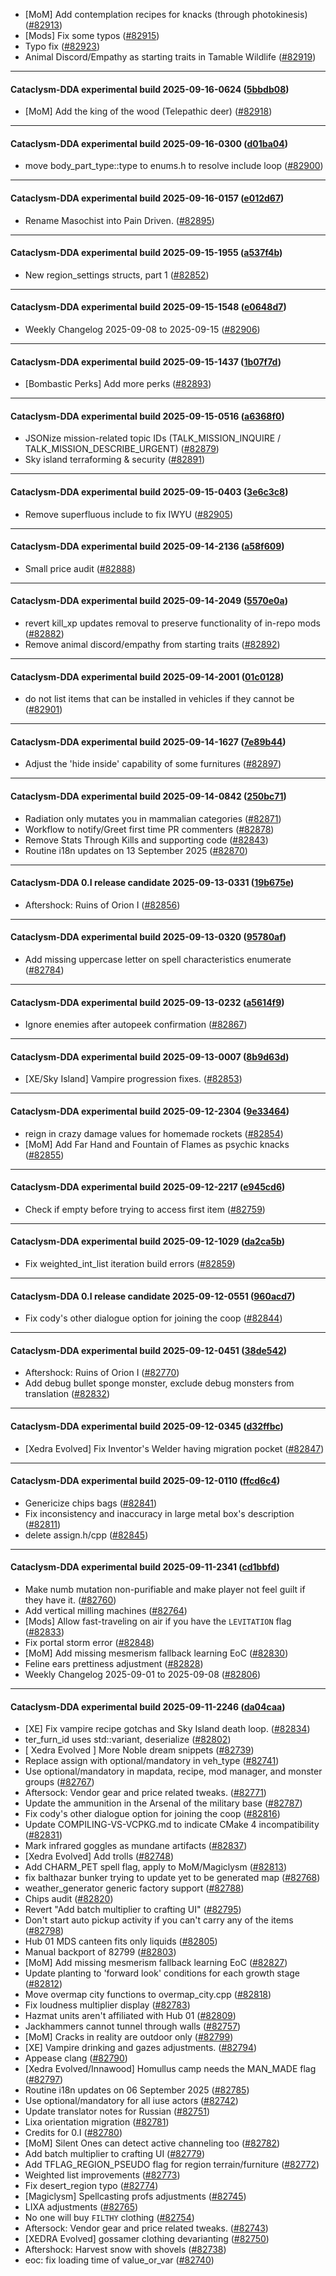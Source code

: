 * [MoM] Add contemplation recipes for knacks (through photokinesis) ([#82913](https://github.com/CleverRaven/Cataclysm-DDA/pull/82913))
* [Mods] Fix some typos ([#82915](https://github.com/CleverRaven/Cataclysm-DDA/pull/82915))
* Typo fix ([#82923](https://github.com/CleverRaven/Cataclysm-DDA/pull/82923))
* Animal Discord/Empathy as starting traits in Tamable Wildlife ([#82919](https://github.com/CleverRaven/Cataclysm-DDA/pull/82919))

---

#### Cataclysm-DDA experimental build 2025-09-16-0624 ([5bbdb08](https://github.com/CleverRaven/Cataclysm-DDA/releases/tag/cdda-experimental-2025-09-16-0624))

* [MoM] Add the king of the wood (Telepathic deer) ([#82918](https://github.com/CleverRaven/Cataclysm-DDA/pull/82918))

---

#### Cataclysm-DDA experimental build 2025-09-16-0300 ([d01ba04](https://github.com/CleverRaven/Cataclysm-DDA/releases/tag/cdda-experimental-2025-09-16-0300))

* move body_part_type::type to enums.h to resolve include loop ([#82900](https://github.com/CleverRaven/Cataclysm-DDA/pull/82900))

---

#### Cataclysm-DDA experimental build 2025-09-16-0157 ([e012d67](https://github.com/CleverRaven/Cataclysm-DDA/releases/tag/cdda-experimental-2025-09-16-0157))

* Rename Masochist into Pain Driven. ([#82895](https://github.com/CleverRaven/Cataclysm-DDA/pull/82895))

---

#### Cataclysm-DDA experimental build 2025-09-15-1955 ([a537f4b](https://github.com/CleverRaven/Cataclysm-DDA/releases/tag/cdda-experimental-2025-09-15-1955))

* New region_settings structs, part 1 ([#82852](https://github.com/CleverRaven/Cataclysm-DDA/pull/82852))

---

#### Cataclysm-DDA experimental build 2025-09-15-1548 ([e0648d7](https://github.com/CleverRaven/Cataclysm-DDA/releases/tag/cdda-experimental-2025-09-15-1548))

* Weekly Changelog 2025-09-08 to 2025-09-15 ([#82906](https://github.com/CleverRaven/Cataclysm-DDA/pull/82906))

---

#### Cataclysm-DDA experimental build 2025-09-15-1437 ([1b07f7d](https://github.com/CleverRaven/Cataclysm-DDA/releases/tag/cdda-experimental-2025-09-15-1437))

* [Bombastic Perks] Add more perks ([#82893](https://github.com/CleverRaven/Cataclysm-DDA/pull/82893))

---

#### Cataclysm-DDA experimental build 2025-09-15-0516 ([a6368f0](https://github.com/CleverRaven/Cataclysm-DDA/releases/tag/cdda-experimental-2025-09-15-0516))

* JSONize mission-related topic IDs (TALK_MISSION_INQUIRE / TALK_MISSION_DESCRIBE_URGENT) ([#82879](https://github.com/CleverRaven/Cataclysm-DDA/pull/82879))
* Sky island terraforming & security ([#82891](https://github.com/CleverRaven/Cataclysm-DDA/pull/82891))

---

#### Cataclysm-DDA experimental build 2025-09-15-0403 ([3e6c3c8](https://github.com/CleverRaven/Cataclysm-DDA/releases/tag/cdda-experimental-2025-09-15-0403))

* Remove superfluous include to fix IWYU ([#82905](https://github.com/CleverRaven/Cataclysm-DDA/pull/82905))

---

#### Cataclysm-DDA experimental build 2025-09-14-2136 ([a58f609](https://github.com/CleverRaven/Cataclysm-DDA/releases/tag/cdda-experimental-2025-09-14-2136))

* Small price audit ([#82888](https://github.com/CleverRaven/Cataclysm-DDA/pull/82888))

---

#### Cataclysm-DDA experimental build 2025-09-14-2049 ([5570e0a](https://github.com/CleverRaven/Cataclysm-DDA/releases/tag/cdda-experimental-2025-09-14-2049))

* revert kill_xp updates removal to preserve functionality of in-repo mods ([#82882](https://github.com/CleverRaven/Cataclysm-DDA/pull/82882))
* Remove animal discord/empathy from starting traits ([#82892](https://github.com/CleverRaven/Cataclysm-DDA/pull/82892))

---

#### Cataclysm-DDA experimental build 2025-09-14-2001 ([01c0128](https://github.com/CleverRaven/Cataclysm-DDA/releases/tag/cdda-experimental-2025-09-14-2001))

* do not list items that can be installed in vehicles if they cannot be ([#82901](https://github.com/CleverRaven/Cataclysm-DDA/pull/82901))

---

#### Cataclysm-DDA experimental build 2025-09-14-1627 ([7e89b44](https://github.com/CleverRaven/Cataclysm-DDA/releases/tag/cdda-experimental-2025-09-14-1627))

* Adjust the 'hide inside' capability of some furnitures ([#82897](https://github.com/CleverRaven/Cataclysm-DDA/pull/82897))

---

#### Cataclysm-DDA experimental build 2025-09-14-0842 ([250bc71](https://github.com/CleverRaven/Cataclysm-DDA/releases/tag/cdda-experimental-2025-09-14-0842))

* Radiation only mutates you in mammalian categories ([#82871](https://github.com/CleverRaven/Cataclysm-DDA/pull/82871))
* Workflow to notify/Greet first time PR commenters ([#82878](https://github.com/CleverRaven/Cataclysm-DDA/pull/82878))
* Remove Stats Through Kills and supporting code ([#82843](https://github.com/CleverRaven/Cataclysm-DDA/pull/82843))
* Routine i18n updates on 13 September 2025 ([#82870](https://github.com/CleverRaven/Cataclysm-DDA/pull/82870))

---

#### Cataclysm-DDA 0.I release candidate 2025-09-13-0331 ([19b675e](https://github.com/CleverRaven/Cataclysm-DDA/releases/tag/cdda-0.I-2025-09-13-0331))

* Aftershock: Ruins of Orion I ([#82856](https://github.com/CleverRaven/Cataclysm-DDA/pull/82856))

---

#### Cataclysm-DDA experimental build 2025-09-13-0320 ([95780af](https://github.com/CleverRaven/Cataclysm-DDA/releases/tag/cdda-experimental-2025-09-13-0320))

* Add missing uppercase letter on spell characteristics enumerate ([#82784](https://github.com/CleverRaven/Cataclysm-DDA/pull/82784))

---

#### Cataclysm-DDA experimental build 2025-09-13-0232 ([a5614f9](https://github.com/CleverRaven/Cataclysm-DDA/releases/tag/cdda-experimental-2025-09-13-0232))

* Ignore enemies after autopeek confirmation ([#82867](https://github.com/CleverRaven/Cataclysm-DDA/pull/82867))

---

#### Cataclysm-DDA experimental build 2025-09-13-0007 ([8b9d63d](https://github.com/CleverRaven/Cataclysm-DDA/releases/tag/cdda-experimental-2025-09-13-0007))

* [XE/Sky Island] Vampire progression fixes. ([#82853](https://github.com/CleverRaven/Cataclysm-DDA/pull/82853))

---

#### Cataclysm-DDA experimental build 2025-09-12-2304 ([9e33464](https://github.com/CleverRaven/Cataclysm-DDA/releases/tag/cdda-experimental-2025-09-12-2304))

* reign in crazy damage values for homemade rockets ([#82854](https://github.com/CleverRaven/Cataclysm-DDA/pull/82854))
* [MoM] Add Far Hand and Fountain of Flames as psychic knacks ([#82855](https://github.com/CleverRaven/Cataclysm-DDA/pull/82855))

---

#### Cataclysm-DDA experimental build 2025-09-12-2217 ([e945cd6](https://github.com/CleverRaven/Cataclysm-DDA/releases/tag/cdda-experimental-2025-09-12-2217))

* Check if empty before trying to access first item ([#82759](https://github.com/CleverRaven/Cataclysm-DDA/pull/82759))

---

#### Cataclysm-DDA experimental build 2025-09-12-1029 ([da2ca5b](https://github.com/CleverRaven/Cataclysm-DDA/releases/tag/cdda-experimental-2025-09-12-1029))

* Fix weighted_int_list iteration build errors ([#82859](https://github.com/CleverRaven/Cataclysm-DDA/pull/82859))

---

#### Cataclysm-DDA 0.I release candidate 2025-09-12-0551 ([960acd7](https://github.com/CleverRaven/Cataclysm-DDA/releases/tag/cdda-0.I-2025-09-12-0551))

* Fix cody's other dialogue option for joining the coop ([#82844](https://github.com/CleverRaven/Cataclysm-DDA/pull/82844))

---

#### Cataclysm-DDA experimental build 2025-09-12-0451 ([38de542](https://github.com/CleverRaven/Cataclysm-DDA/releases/tag/cdda-experimental-2025-09-12-0451))

* Aftershock: Ruins of Orion I ([#82770](https://github.com/CleverRaven/Cataclysm-DDA/pull/82770))
* Add debug bullet sponge monster, exclude debug monsters from translation ([#82832](https://github.com/CleverRaven/Cataclysm-DDA/pull/82832))

---

#### Cataclysm-DDA experimental build 2025-09-12-0345 ([d32ffbc](https://github.com/CleverRaven/Cataclysm-DDA/releases/tag/cdda-experimental-2025-09-12-0345))

* [Xedra Evolved] Fix Inventor's Welder having migration pocket ([#82847](https://github.com/CleverRaven/Cataclysm-DDA/pull/82847))

---

#### Cataclysm-DDA experimental build 2025-09-12-0110 ([ffcd6c4](https://github.com/CleverRaven/Cataclysm-DDA/releases/tag/cdda-experimental-2025-09-12-0110))

* Genericize chips bags ([#82841](https://github.com/CleverRaven/Cataclysm-DDA/pull/82841))
* Fix inconsistency and inaccuracy in large metal box's description ([#82811](https://github.com/CleverRaven/Cataclysm-DDA/pull/82811))
* delete assign.h/cpp ([#82845](https://github.com/CleverRaven/Cataclysm-DDA/pull/82845))

---

#### Cataclysm-DDA experimental build 2025-09-11-2341 ([cd1bbfd](https://github.com/CleverRaven/Cataclysm-DDA/releases/tag/cdda-experimental-2025-09-11-2341))

* Make numb mutation non-purifiable and make player not feel guilt if they have it. ([#82760](https://github.com/CleverRaven/Cataclysm-DDA/pull/82760))
* Add vertical milling machines ([#82764](https://github.com/CleverRaven/Cataclysm-DDA/pull/82764))
* [Mods] Allow fast-traveling on air if you have the `LEVITATION` flag ([#82833](https://github.com/CleverRaven/Cataclysm-DDA/pull/82833))
* Fix portal storm error ([#82848](https://github.com/CleverRaven/Cataclysm-DDA/pull/82848))
* [MoM] Add missing mesmerism fallback learning EoC ([#82830](https://github.com/CleverRaven/Cataclysm-DDA/pull/82830))
* Feline ears prettiness adjustment ([#82828](https://github.com/CleverRaven/Cataclysm-DDA/pull/82828))
* Weekly Changelog 2025-09-01 to 2025-09-08 ([#82806](https://github.com/CleverRaven/Cataclysm-DDA/pull/82806))

---

#### Cataclysm-DDA experimental build 2025-09-11-2246 ([da04caa](https://github.com/CleverRaven/Cataclysm-DDA/releases/tag/cdda-experimental-2025-09-11-2246))

* [XE] Fix vampire recipe gotchas and Sky Island death loop. ([#82834](https://github.com/CleverRaven/Cataclysm-DDA/pull/82834))
* ter_furn_id uses std::variant, deserialize ([#82802](https://github.com/CleverRaven/Cataclysm-DDA/pull/82802))
* [ Xedra Evolved ] More Noble dream snippets ([#82739](https://github.com/CleverRaven/Cataclysm-DDA/pull/82739))
* Replace assign with optional/mandatory in veh_type ([#82741](https://github.com/CleverRaven/Cataclysm-DDA/pull/82741))
* Use optional/mandatory in mapdata, recipe, mod manager, and monster groups ([#82767](https://github.com/CleverRaven/Cataclysm-DDA/pull/82767))
* Aftersock: Vendor gear and price related tweaks. ([#82771](https://github.com/CleverRaven/Cataclysm-DDA/pull/82771))
* Update the ammunition in the Arsenal of the military base ([#82787](https://github.com/CleverRaven/Cataclysm-DDA/pull/82787))
* Fix cody's other dialogue option for joining the coop ([#82816](https://github.com/CleverRaven/Cataclysm-DDA/pull/82816))
* Update COMPILING-VS-VCPKG.md to indicate CMake 4 incompatibility ([#82831](https://github.com/CleverRaven/Cataclysm-DDA/pull/82831))
* Mark infrared goggles as mundane artifacts ([#82837](https://github.com/CleverRaven/Cataclysm-DDA/pull/82837))
* [Xedra Evolved] Add trolls ([#82748](https://github.com/CleverRaven/Cataclysm-DDA/pull/82748))
* Add CHARM_PET spell flag, apply to MoM/Magiclysm ([#82813](https://github.com/CleverRaven/Cataclysm-DDA/pull/82813))
* fix balthazar bunker trying to update yet to be generated map ([#82768](https://github.com/CleverRaven/Cataclysm-DDA/pull/82768))
* weather_generator generic factory support ([#82788](https://github.com/CleverRaven/Cataclysm-DDA/pull/82788))
* Chips audit ([#82820](https://github.com/CleverRaven/Cataclysm-DDA/pull/82820))
* Revert "Add batch multiplier to crafting UI" ([#82795](https://github.com/CleverRaven/Cataclysm-DDA/pull/82795))
* Don't start auto pickup activity if you can't carry any of the items ([#82798](https://github.com/CleverRaven/Cataclysm-DDA/pull/82798))
* Hub 01 MDS canteen fits only liquids ([#82805](https://github.com/CleverRaven/Cataclysm-DDA/pull/82805))
* Manual backport of 82799 ([#82803](https://github.com/CleverRaven/Cataclysm-DDA/pull/82803))
* [MoM] Add missing mesmerism fallback learning EoC ([#82827](https://github.com/CleverRaven/Cataclysm-DDA/pull/82827))
* Update planting to 'forward look' conditions for each growth stage ([#82812](https://github.com/CleverRaven/Cataclysm-DDA/pull/82812))
* Move overmap city functions to overmap_city.cpp ([#82818](https://github.com/CleverRaven/Cataclysm-DDA/pull/82818))
* Fix loudness multiplier display ([#82783](https://github.com/CleverRaven/Cataclysm-DDA/pull/82783))
* Hazmat units aren't affiliated with Hub 01 ([#82809](https://github.com/CleverRaven/Cataclysm-DDA/pull/82809))
* Jackhammers cannot tunnel through walls ([#82757](https://github.com/CleverRaven/Cataclysm-DDA/pull/82757))
* [MoM] Cracks in reality are outdoor only ([#82799](https://github.com/CleverRaven/Cataclysm-DDA/pull/82799))
* [XE] Vampire drinking and gazes adjustments. ([#82794](https://github.com/CleverRaven/Cataclysm-DDA/pull/82794))
* Appease clang ([#82790](https://github.com/CleverRaven/Cataclysm-DDA/pull/82790))
* [Xedra Evolved/Innawood] Homullus camp needs the MAN_MADE flag ([#82797](https://github.com/CleverRaven/Cataclysm-DDA/pull/82797))
* Routine i18n updates on 06 September 2025 ([#82785](https://github.com/CleverRaven/Cataclysm-DDA/pull/82785))
* Use optional/mandatory for all iuse actors ([#82742](https://github.com/CleverRaven/Cataclysm-DDA/pull/82742))
* Update translator notes for Russian ([#82751](https://github.com/CleverRaven/Cataclysm-DDA/pull/82751))
* Lixa orientation migration ([#82781](https://github.com/CleverRaven/Cataclysm-DDA/pull/82781))
* Credits for 0.I ([#82780](https://github.com/CleverRaven/Cataclysm-DDA/pull/82780))
* [MoM] Silent Ones can detect active channeling too ([#82782](https://github.com/CleverRaven/Cataclysm-DDA/pull/82782))
* Add batch multiplier to crafting UI ([#82779](https://github.com/CleverRaven/Cataclysm-DDA/pull/82779))
* Add TFLAG_REGION_PSEUDO flag for region terrain/furniture ([#82772](https://github.com/CleverRaven/Cataclysm-DDA/pull/82772))
* Weighted list improvements ([#82773](https://github.com/CleverRaven/Cataclysm-DDA/pull/82773))
* Fix desert_region typo ([#82774](https://github.com/CleverRaven/Cataclysm-DDA/pull/82774))
* [Magiclysm] Spellcasting profs adjustments ([#82745](https://github.com/CleverRaven/Cataclysm-DDA/pull/82745))
* LIXA adjustments ([#82765](https://github.com/CleverRaven/Cataclysm-DDA/pull/82765))
* No one will buy `FILTHY` clothing ([#82754](https://github.com/CleverRaven/Cataclysm-DDA/pull/82754))
* Aftersock: Vendor gear and price related tweaks. ([#82743](https://github.com/CleverRaven/Cataclysm-DDA/pull/82743))
* [XEDRA Evolved] gossamer clothing devarianting ([#82750](https://github.com/CleverRaven/Cataclysm-DDA/pull/82750))
* Aftershock: Harvest snow with shovels ([#82738](https://github.com/CleverRaven/Cataclysm-DDA/pull/82738))
* eoc: fix loading time of value_or_var ([#82740](https://github.com/CleverRaven/Cataclysm-DDA/pull/82740))
